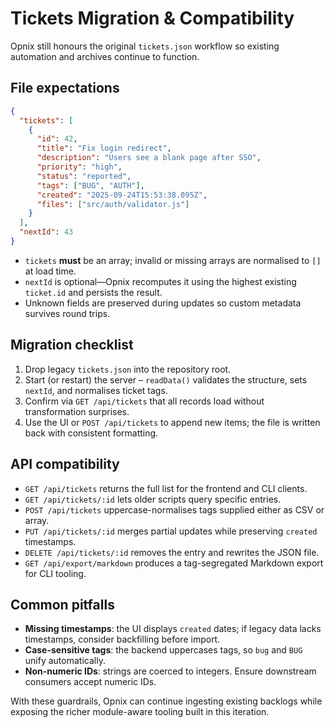 # Tickets Migration & Compatibility

Opnix still honours the original `tickets.json` workflow so existing automation and archives continue to function.

## File expectations

```json
{
  "tickets": [
    {
      "id": 42,
      "title": "Fix login redirect",
      "description": "Users see a blank page after SSO",
      "priority": "high",
      "status": "reported",
      "tags": ["BUG", "AUTH"],
      "created": "2025-09-24T15:53:38.095Z",
      "files": ["src/auth/validator.js"]
    }
  ],
  "nextId": 43
}
```

- `tickets` **must** be an array; invalid or missing arrays are normalised to `[]` at load time.
- `nextId` is optional—Opnix recomputes it using the highest existing `ticket.id` and persists the result.
- Unknown fields are preserved during updates so custom metadata survives round trips.

## Migration checklist

1. Drop legacy `tickets.json` into the repository root.
2. Start (or restart) the server – `readData()` validates the structure, sets `nextId`, and normalises ticket tags.
3. Confirm via `GET /api/tickets` that all records load without transformation surprises.
4. Use the UI or `POST /api/tickets` to append new items; the file is written back with consistent formatting.

## API compatibility

- `GET /api/tickets` returns the full list for the frontend and CLI clients.
- `GET /api/tickets/:id` lets older scripts query specific entries.
- `POST /api/tickets` uppercase-normalises tags supplied either as CSV or array.
- `PUT /api/tickets/:id` merges partial updates while preserving `created` timestamps.
- `DELETE /api/tickets/:id` removes the entry and rewrites the JSON file.
- `GET /api/export/markdown` produces a tag-segregated Markdown export for CLI tooling.

## Common pitfalls

- **Missing timestamps**: the UI displays `created` dates; if legacy data lacks timestamps, consider backfilling before import.
- **Case-sensitive tags**: the backend uppercases tags, so `bug` and `BUG` unify automatically.
- **Non-numeric IDs**: strings are coerced to integers. Ensure downstream consumers accept numeric IDs.

With these guardrails, Opnix can continue ingesting existing backlogs while exposing the richer module-aware tooling built in this iteration.
